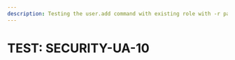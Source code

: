```yaml
---
description: Testing the user.add command with existing role with -r parameter only.
---
```


# TEST: SECURITY-UA-10


